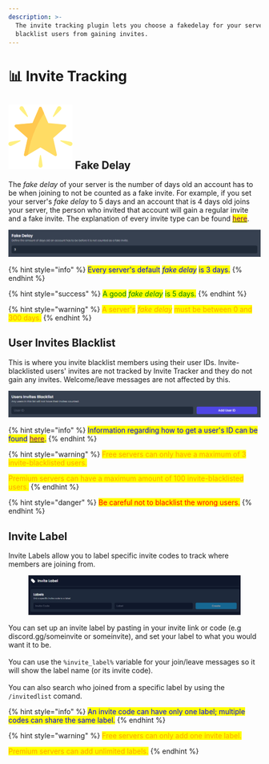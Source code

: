```yaml
---
description: >-
  The invite tracking plugin lets you choose a fakedelay for your server and
  blacklist users from gaining invites.
---
```


# 📊 Invite Tracking

## <img src="../../.gitbook/assets/premium.png" alt="" data-size="line"> Fake Delay

The _fake delay_ of your server is the number of days old an account has to be when joining to not be counted as a fake invite. For example, if you set your server's _fake delay_ to 5 days and an account that is 4 days old joins your server, the person who invited that account will gain a regular invite and a fake invite. The explanation of every invite type can be found [<mark style="color:purple;">here</mark>](join-join-dm-and-leave-messages/types.md#invite-types).

![](<../../.gitbook/assets/Fake Delay.png>)

{% hint style="info" %}
<mark style="color:blue;">Every server's default</mark> _<mark style="color:blue;">fake delay</mark>_ <mark style="color:blue;">is 3 days.</mark>
{% endhint %}

{% hint style="success" %}
<mark style="color:green;">A good</mark> _<mark style="color:green;">fake delay</mark>_ <mark style="color:green;">is 5 days.</mark>
{% endhint %}

{% hint style="warning" %}
<mark style="color:orange;">A server's</mark> _<mark style="color:orange;">fake delay</mark>_ <mark style="color:orange;">must be between 0 and 300 days.</mark>
{% endhint %}

## User Invites Blacklist

This is where you invite blacklist members using their user IDs. Invite-blacklisted users' invites are not tracked by Invite Tracker and they do not gain any invites. Welcome/leave messages are not affected by this.

![](<../../.gitbook/assets/User Invites Blacklist.png>)

{% hint style="info" %}
<mark style="color:blue;">Information regarding how to get a user's ID can be found</mark> [<mark style="color:purple;">here</mark>](../../information.md#copying-a-user-id)<mark style="color:blue;">.</mark>
{% endhint %}

{% hint style="warning" %}
<mark style="color:orange;">Free servers can only have a maximum of 3 invite-blacklisted users.</mark>

<mark style="color:orange;">Premium servers can have a maximum amount of 100 invite-blacklisted users.</mark>
{% endhint %}

{% hint style="danger" %}
<mark style="color:red;">Be careful not to blacklist the wrong users.</mark>
{% endhint %}

## Invite Label

Invite Labels allow you to label specific invite codes to track where members are joining from.

<figure><img src="../../.gitbook/assets/invite-label.png" alt=""><figcaption></figcaption></figure>

You can set up an invite label by pasting in your invite link or code (e.g discord.gg/someinvite or someinvite), and set your label to what you would want it to be. \
\
You can use the `%invite_label%` variable for your join/leave messages so it will show the label name (or its invite code).\
\
You can also search who joined from a specific label by using the `/invitedlist` comand.

{% hint style="info" %}
<mark style="color:blue;">An invite code can have only one label; multiple codes can share the same label.</mark>
{% endhint %}

{% hint style="warning" %}
<mark style="color:orange;">Free servers can only add one invite label.</mark>

<mark style="color:orange;">Premium servers can add unlimited labels.</mark>
{% endhint %}

